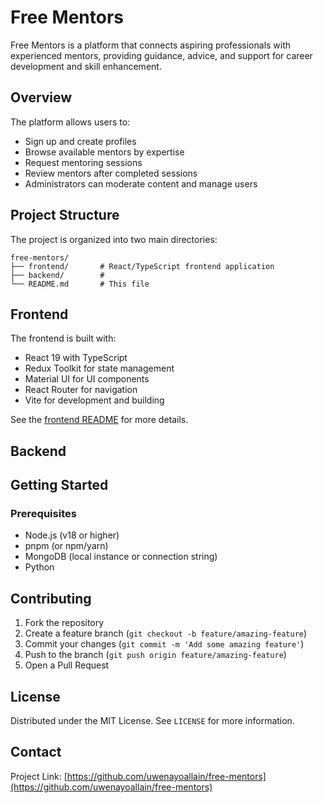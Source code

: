 # Free Mentors

Free Mentors is a platform that connects aspiring professionals with experienced mentors, providing guidance, advice, and support for career development and skill enhancement.

## Overview

The platform allows users to:

- Sign up and create profiles
- Browse available mentors by expertise
- Request mentoring sessions
- Review mentors after completed sessions
- Administrators can moderate content and manage users

## Project Structure

The project is organized into two main directories:

```
free-mentors/
├── frontend/       # React/TypeScript frontend application
├── backend/        # 
└── README.md       # This file
```

## Frontend

The frontend is built with:

- React 19 with TypeScript
- Redux Toolkit for state management
- Material UI for UI components
- React Router for navigation
- Vite for development and building

See the [frontend README](/frontend/README.md) for more details.

## Backend

## Getting Started

### Prerequisites

- Node.js (v18 or higher)
- pnpm (or npm/yarn)
- MongoDB (local instance or connection string)
- Python

## Contributing

1. Fork the repository
2. Create a feature branch (`git checkout -b feature/amazing-feature`)
3. Commit your changes (`git commit -m 'Add some amazing feature'`)
4. Push to the branch (`git push origin feature/amazing-feature`)
5. Open a Pull Request

## License

Distributed under the MIT License. See `LICENSE` for more information.

## Contact

Project Link: [https://github.com/uwenayoallain/free-mentors](https://github.com/uwenayoallain/free-mentors)
